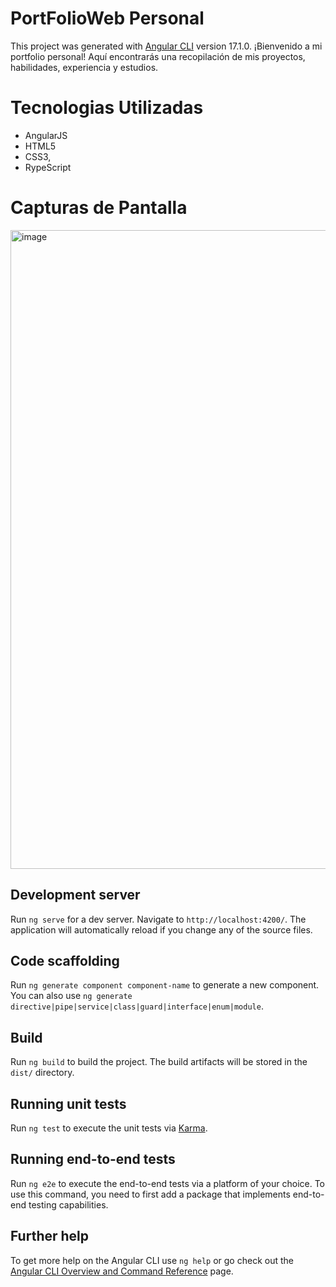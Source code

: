 # PortFolioWeb Personal

This project was generated with [Angular CLI](https://github.com/angular/angular-cli) version 17.1.0.
¡Bienvenido a mi portfolio personal! Aquí encontrarás una recopilación de mis proyectos, habilidades, experiencia y estudios.

# Tecnologias Utilizadas
- AngularJS
- HTML5
- CSS3,
- RypeScript

# Capturas de Pantalla
<img width="1022" alt="image" src="https://github.com/Justin2906/PortFolioWeb/assets/98878295/bab73811-77fb-460d-9164-9d8d41d8b076">


## Development server

Run `ng serve` for a dev server. Navigate to `http://localhost:4200/`. The application will automatically reload if you change any of the source files.

## Code scaffolding

Run `ng generate component component-name` to generate a new component. You can also use `ng generate directive|pipe|service|class|guard|interface|enum|module`.

## Build

Run `ng build` to build the project. The build artifacts will be stored in the `dist/` directory.

## Running unit tests

Run `ng test` to execute the unit tests via [Karma](https://karma-runner.github.io).

## Running end-to-end tests

Run `ng e2e` to execute the end-to-end tests via a platform of your choice. To use this command, you need to first add a package that implements end-to-end testing capabilities.

## Further help

To get more help on the Angular CLI use `ng help` or go check out the [Angular CLI Overview and Command Reference](https://angular.io/cli) page.

